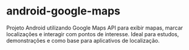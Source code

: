 # android-google-maps
Projeto Android utilizando Google Maps API para exibir mapas, marcar localizações e interagir com pontos de interesse. Ideal para estudos, demonstrações e como base para aplicativos de localização.
